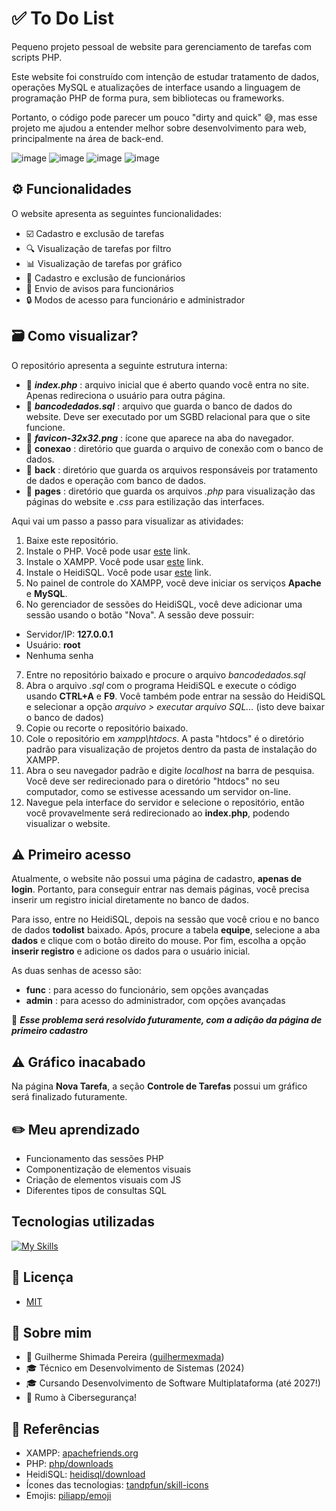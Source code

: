 
# ✅ To Do List

Pequeno projeto pessoal de website para gerenciamento de tarefas com scripts PHP. 

Este website foi construído com intenção de estudar tratamento de dados, operações MySQL e atualizações de interface usando a linguagem de programação PHP de forma pura, sem bibliotecas ou frameworks.

Portanto, o código pode parecer um pouco "dirty and quick" 😅, mas esse projeto me ajudou a entender melhor sobre desenvolvimento para web, principalmente na área de back-end.

 ![image](https://github.com/user-attachments/assets/28717dd5-e48b-4280-81dd-279d8e1b85df)  ![image](https://github.com/user-attachments/assets/02db2082-01bb-4db3-b990-e7c51a494fa8) 
 ![image](https://github.com/user-attachments/assets/e79b9d10-ec9a-4d91-ab3a-65d17fd1aa3c)  ![image](https://github.com/user-attachments/assets/4afb4557-0346-46a7-9f49-7456cfd31056) 

## ⚙️ Funcionalidades

O website apresenta as seguintes funcionalidades:
- ☑️ Cadastro e exclusão de tarefas
- 🔍 Visualização de tarefas por filtro
- 📊 Visualização de tarefas por gráfico
- 👥 Cadastro e exclusão de funcionários
- 📨 Envio de avisos para funcionários
- 🔒 Modos de acesso para funcionário e administrador

## 🗃 Como visualizar?
O repositório apresenta a seguinte estrutura interna:
- 📄 ***index.php*** : arquivo inicial que é aberto quando você entra no site. Apenas redireciona o usuário para outra página.
- 📄 ***bancodedados.sql*** : arquivo que guarda o banco de dados do website. Deve ser executado por um SGBD relacional para que o site funcione.
- 📄 ***favicon-32x32.png*** : ícone que aparece na aba do navegador. 
- 📁 **conexao** : diretório que guarda o arquivo de conexão com o banco de dados. 
- 📁 **back** : diretório que guarda os arquivos responsáveis por tratamento de dados e operação com banco de dados. 
- 📁 **pages** : diretório que guarda os arquivos *.php* para visualização das páginas do website e *.css* para estilização das interfaces.

Aqui vai um passo a passo para visualizar as atividades:

1. Baixe este repositório.
2. Instale o PHP. Você pode usar [este](https://www.php.net/downloads.php) link.
3. Instale o XAMPP. Você pode usar [este](https://www.apachefriends.org/pt_br/index.html) link.
4. Instale o HeidiSQL. Você pode usar [este](https://www.heidisql.com/download.php) link.
5. No painel de controle do XAMPP, você deve iniciar os serviços **Apache** e **MySQL**.
6. No gerenciador de sessões do HeidiSQL, você deve adicionar uma sessão usando o botão "Nova". A sessão deve possuir:
- Servidor/IP: **127.0.0.1**
- Usuário: **root**
- Nenhuma senha
7. Entre no repositório baixado e procure o arquivo *bancodedados.sql*
8. Abra o arquivo *.sql* com o programa HeidiSQL e execute o código usando **CTRL+A** e **F9**. Você também pode entrar na sessão do HeidiSQL e selecionar a opção *arquivo > executar arquivo SQL...* (isto deve baixar o banco de dados)
9. Copie ou recorte o repositório baixado.
10. Cole o repositório em *xampp\htdocs*. A pasta "htdocs" é o diretório padrão para visualização de projetos dentro da pasta de instalação do XAMPP. 
11. Abra o seu navegador padrão e digite *localhost* na barra de pesquisa. Você deve ser redirecionado para o diretório "htdocs" no seu computador, como se estivesse acessando um servidor on-line.
12. Navegue pela interface do servidor e selecione o repositório, então você provavelmente será redirecionado ao **index.php**, podendo visualizar o website.

## ⚠️ Primeiro acesso

Atualmente, o website não possui uma página de cadastro, **apenas de login**. Portanto, para conseguir entrar nas demais páginas, você precisa inserir um registro inicial diretamente no banco de dados.

Para isso, entre no HeidiSQL, depois na sessão que você criou e no banco de dados **todolist** baixado. Após, procure a tabela **equipe**, selecione a aba **dados** e clique com o botão direito do mouse. Por fim, escolha a opção **inserir registro** e adicione os dados para o usuário inicial. 

As duas senhas de acesso são:
- **func** : para acesso do funcionário, sem opções avançadas
- **admin** : para acesso do administrador, com opções avançadas

📢 ***Esse problema será resolvido futuramente, com a adição da página de primeiro cadastro***

## ⚠️ Gráfico inacabado

Na página **Nova Tarefa**, a seção **Controle de Tarefas** possui um gráfico será finalizado futuramente. 


## ✏️ Meu aprendizado

- Funcionamento das sessões PHP
- Componentização de elementos visuais
- Criação de elementos visuais com JS
- Diferentes tipos de consultas SQL


## Tecnologias utilizadas

[![My Skills](https://skillicons.dev/icons?i=php,html,css,js,mysql)](https://skillicons.dev)

## 📃 Licença

- [MIT](https://choosealicense.com/licenses/mit/)

## 👤 Sobre mim
- 👤 Guilherme Shimada Pereira ([guilhermexmada](https://github.com/guilhermexmada))
- 🎓 Técnico em Desenvolvimento de Sistemas (2024)
- 🎓 Cursando Desenvolvimento de Software Multiplataforma (até 2027!) 
- 🚀 Rumo à Cibersegurança!

## 🔗 Referências

- XAMPP: [apachefriends.org](https://www.apachefriends.org/pt_br/index.html)
- PHP: [php/downloads](https://www.php.net/downloads.php)
- HeidiSQL: [heidisql/download](https://www.heidisql.com/download.php)
- Ícones das tecnologias: [tandpfun/skill-icons](https://github.com/tandpfun/skill-icons)
- Emojis: [piliapp/emoji](https://getemoji.com/)

